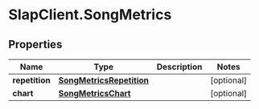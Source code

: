 # SlapClient.SongMetrics

## Properties

Name | Type | Description | Notes
------------ | ------------- | ------------- | -------------
**repetition** | [**SongMetricsRepetition**](SongMetricsRepetition.md) |  | [optional] 
**chart** | [**SongMetricsChart**](SongMetricsChart.md) |  | [optional] 



